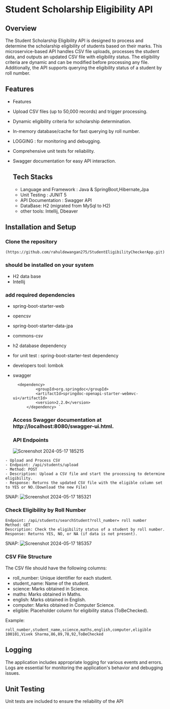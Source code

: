 # Student Scholarship Eligibility API
## Overview
The Student Scholarship Eligibility API is designed to process and determine the scholarship eligibility of students based on their marks. This microservice-based API handles CSV file uploads, processes the student data, and outputs an updated CSV file with eligibility status. The eligibility criteria are dynamic and can be modified before processing any file. Additionally, the API supports querying the eligibility status of a student by roll number.

## Features
* Features
* Upload CSV files (up to 50,000 records) and trigger processing.
* Dynamic eligibility criteria for scholarship determination.
* In-memory database/cache for fast querying by roll number.
* LOGGING : for monitoring and debugging.
* Comprehensive unit tests for reliability.
* Swagger documentation for easy API interaction.

  ## Tech Stacks
  * Language and Framework : Java & SpringBoot,Hibernate,Jpa
  * Unit Testing : JUNIT 5
  * API Documentation : Swagger API
  * DataBase: H2 (migrated from MySql to H2)
  * other tools: Intellij, Dbeaver

## Installation and Setup

### Clone the repository  
```
(https://github.com/rahuldewangan275/StudentEligibilityCheckerApp.git)
```

### should be installed on your system
* H2 data base 
* Intellij

### add required dependencies
* spring-boot-starter-web
* opencsv
* spring-boot-starter-data-jpa
* commons-csv
* h2 database dependency
* for unit test : spring-boot-starter-test dependency
* developers tool: lombok
* swagger
  ```
  	<dependency>
			<groupId>org.springdoc</groupId>
			<artifactId>springdoc-openapi-starter-webmvc-ui</artifactId>
			<version>2.2.0</version>
		</dependency> `
  ```
  ### Access Swagger documentation at http://localhost:8080/swagger-ui.html.

  ### API Endpoints
  ![Screenshot 2024-05-17 185215](https://github.com/rahuldewangan275/StudentEligibilityCheckerApp/assets/115481639/8f4f2766-f876-4099-9b86-818c1b39a3eb)

  
```
- Upload and Process CSV
- Endpoint: /api/students/upload
- Method: POST
- Description: Upload a CSV file and start the processing to determine eligibility.
- Response: Returns the updated CSV file with the eligible column set to YES or NO.(Download the new File)
```

SNAP:
![Screenshot 2024-05-17 185321](https://github.com/rahuldewangan275/StudentEligibilityCheckerApp/assets/115481639/d2c9f610-d15d-43ad-ba34-c59bfed942b9)



### Check Eligibility by Roll Number
``` 
Endpoint: /api/students/searchStudent?roll_number= roll number
Method: GET
Description: Check the eligibility status of a student by roll number.
Response: Returns YES, NO, or NA (if data is not present).
```
SNAP:
![Screenshot 2024-05-17 185357](https://github.com/rahuldewangan275/StudentEligibilityCheckerApp/assets/115481639/06bc8b1f-8a41-41df-8fda-53f3e26efb26)

  

### CSV File Structure
 The CSV file should have the following columns:
- roll_number: Unique identifier for each student.
- student_name: Name of the student.
- science: Marks obtained in Science.
- maths: Marks obtained in Maths.
- english: Marks obtained in English.
- computer: Marks obtained in Computer Science.
- eligible: Placeholder column for eligibility status (ToBeChecked).

Example:
```
roll_number,student_name,science,maths,english,computer,eligible
100101,Vivek Sharma,86,89,78,92,ToBeChecked
```

## Logging
The application includes appropriate logging for various events and errors. Logs are essential for monitoring the application's behavior and debugging issues.

## Unit Testing
Unit tests are included to ensure the reliability of the API
  
 





  
  
  
  
  
